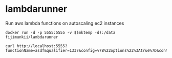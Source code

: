 # lambdarunner

Run aws lambda functions on autoscaling ec2 instances

```
docker run -d -p 5555:5555 -v $(mktemp -d):/data fijimunkii/lambdarunner

curl http://localhost:5555?functionName=asdf&qualifier=1337&config=%7B%22options%22%3Atrue%7D&context=%7B%7D
```
